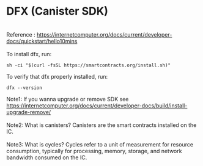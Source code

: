 # DFX (Canister SDK)
<br>Reference : https://internetcomputer.org/docs/current/developer-docs/quickstart/hello10mins
<br><br>To install dfx, run:
```
sh -ci "$(curl -fsSL https://smartcontracts.org/install.sh)"
```
To verify that dfx properly installed, run:
```
dfx --version
```
Note1: If you wanna upgrade or remove SDK see https://internetcomputer.org/docs/current/developer-docs/build/install-upgrade-remove/
<br><br>Note2: What is canisters? Canisters are the smart contracts installed on the IC.
<br><br>Note3: What is cycles? Cycles refer to a unit of measurement for resource consumption, typically for processing, memory, storage, and network bandwidth consumed on the IC. 
